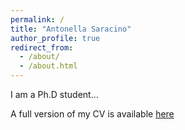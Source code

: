 ```yaml
---
permalink: /
title: "Antonella Saracino"
author_profile: true
redirect_from: 
  - /about/
  - /about.html
---
```


I am a Ph.D student...

A full version of my CV is available [here](/files/Curriculum_Vitae.pdf)
